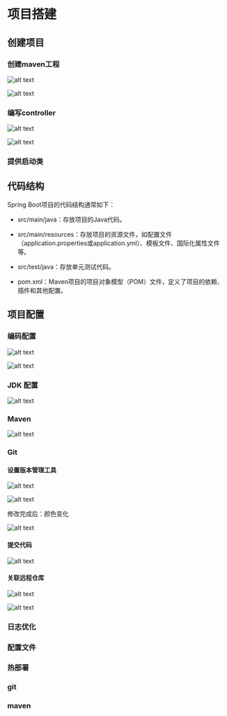 # 项目搭建

## 创建项目

### 创建maven工程

![alt text](img/image-1.png)

![alt text](img/image-2.png)

### 编写controller

![alt text](img/image-3.png)

![alt text](img/image-7.png)

### 提供启动类

## 代码结构

Spring Boot项目的代码结构通常如下：

- src/main/java：存放项目的Java代码。

- src/main/resources：存放项目的资源文件，如配置文件（application.properties或application.yml）、模板文件、国际化属性文件等。

- src/test/java：存放单元测试代码。

- pom.xml：Maven项目的项目对象模型（POM）文件，定义了项目的依赖、插件和其他配置。

## 项目配置

### 编码配置

![alt text](img/image-8.png)

![alt text](img/image-9.png)

### JDK 配置

![alt text](img/image-5.png)

### Maven

![alt text](img/image-4.png)

### Git

#### 设置版本管理工具

![alt text](img/image-10.png)

![alt text](img/image-11.png)

修改完成后：颜色变化

![alt text](img/image-12.png)

#### 提交代码

![alt text](img/image-13.png)

#### 关联远程仓库

![alt text](img/image-14.png)

![alt text](img/image-15.png)

### 日志优化

### 配置文件

### 热部署

### git

### maven


